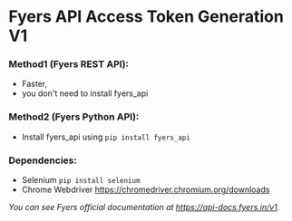 # Fyers API Access Token Generation V1

### Method1 (Fyers REST API):
- Faster,
- you don't need to install fyers_api

### Method2 (Fyers Python API):
- Install fyers_api using ```pip install fyers_api```

### Dependencies:
- Selenium ```pip install selenium```
- Chrome Webdriver https://chromedriver.chromium.org/downloads


*You can see Fyers official documentation at https://api-docs.fyers.in/v1*.
